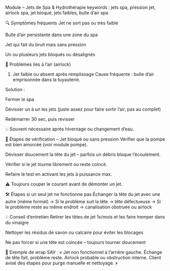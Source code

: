 Module – Jets de Spa & Hydrothérapie
keywords : jets spa, pression jet, airlock spa, jet bloqué, jets faibles, bulle d’air spa

🔍 Symptômes fréquents
Jet ne sort pas ou très faible

Bulle d’air persistante dans une zone du spa

Jet qui fait du bruit mais sans pression

Un ou plusieurs jets bloqués ou désalignés

💨 Problèmes liés à l’air (airlock)
1. Jet faible ou absent après remplissage
Cause fréquente : bulle d’air emprisonnée dans la tuyauterie.

Solution :

Fermer le spa

Dévisser un à un les jets (juste assez pour faire sortir l’air, pas au complet)

Redémarrer 30 sec, puis revisser

💡 Souvent nécessaire après hivernage ou changement d’eau.

🧰 Étapes de vérification – Jet bloqué ou sans pression
Vérifier que la pompe est bien amorcée (voir module pompe).

Dévisser doucement la tête du jet – parfois un débris bloque l’écoulement.

Vérifier si le jet tourne librement ou reste coincé.

Refaire le test en activant les jets à puissance max.

⚠️ Toujours couper le courant avant de démonter un jet.

🛠️ Étapes si un seul jet ne fonctionne pas
Échanger la tête du jet avec une autre (même format)
→ Si le problème suit la tête → tête défectueuse
→ Si le problème reste au même endroit → canalisation obstruée ou airlock

💡 Conseil d’entretien
Retirer les têtes de jet 1x/mois et les faire tremper dans du vinaigre

Nettoyer les résidus de savon ou calcaire pour éviter les blocages

Ne pas forcer si une tête est coincée – toujours tourner doucement

📌 Exemple de wrap SAV :
« Jet non fonctionnel à l’arrière gauche. Échange de tête fait, problème reste. Airlock probable ou obstruction interne. Client avisé des étapes pour purge manuelle et nettoyage. »